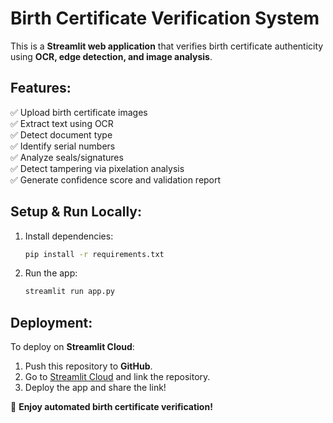 # Birth Certificate Verification System

This is a **Streamlit web application** that verifies birth certificate authenticity using **OCR, edge detection, and image analysis**.

## Features:
✅ Upload birth certificate images  
✅ Extract text using OCR  
✅ Detect document type  
✅ Identify serial numbers  
✅ Analyze seals/signatures  
✅ Detect tampering via pixelation analysis  
✅ Generate confidence score and validation report  

## Setup & Run Locally:
1. Install dependencies:
   ```sh
   pip install -r requirements.txt
   ```
2. Run the app:
   ```sh
   streamlit run app.py
   ```

## Deployment:
To deploy on **Streamlit Cloud**:
1. Push this repository to **GitHub**.
2. Go to [Streamlit Cloud](https://share.streamlit.io/) and link the repository.
3. Deploy the app and share the link!

🚀 **Enjoy automated birth certificate verification!**
